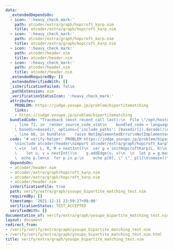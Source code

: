```yaml
---
data:
  _extendedDependsOn:
  - icon: ':heavy_check_mark:'
    path: atcoder/extra/graph/hopcroft_karp.nim
    title: atcoder/extra/graph/hopcroft_karp.nim
  - icon: ':heavy_check_mark:'
    path: atcoder/extra/graph/hopcroft_karp.nim
    title: atcoder/extra/graph/hopcroft_karp.nim
  - icon: ':heavy_check_mark:'
    path: atcoder/header.nim
    title: atcoder/header.nim
  - icon: ':heavy_check_mark:'
    path: atcoder/header.nim
    title: atcoder/header.nim
  _extendedRequiredBy: []
  _extendedVerifiedWith: []
  _isVerificationFailed: false
  _pathExtension: nim
  _verificationStatusIcon: ':heavy_check_mark:'
  attributes:
    PROBLEM: https://judge.yosupo.jp/problem/bipartitematching
    links:
    - https://judge.yosupo.jp/problem/bipartitematching
  bundledCode: "Traceback (most recent call last):\n  File \"/opt/hostedtoolcache/Python/3.10.1/x64/lib/python3.10/site-packages/onlinejudge_verify/documentation/build.py\"\
    , line 71, in _render_source_code_stat\n    bundled_code = language.bundle(stat.path,\
    \ basedir=basedir, options={'include_paths': [basedir]}).decode()\n  File \"/opt/hostedtoolcache/Python/3.10.1/x64/lib/python3.10/site-packages/onlinejudge_verify/languages/nim.py\"\
    , line 86, in bundle\n    raise NotImplementedError\nNotImplementedError\n"
  code: "# verify-helper: PROBLEM https://judge.yosupo.jp/problem/bipartitematching\n\
    \ninclude atcoder/header\nimport atcoder/extra/graph/hopcroft_karp\n\nproc main()\
    \ =\n  let L, R, M = nextInt()\n  var g = initHopcroftKarp(L, R)\n  for i in 0..<M:\n\
    \    let u, v = nextInt()\n    g.addEdge(u, v)\n  \n  let p = g.maximum_matching()\n\
    \  echo p.len\n  for p in p:\n    echo p[0], \" \", p[1]\n\nmain()\n"
  dependsOn:
  - atcoder/header.nim
  - atcoder/extra/graph/hopcroft_karp.nim
  - atcoder/extra/graph/hopcroft_karp.nim
  - atcoder/header.nim
  isVerificationFile: true
  path: verify/extra/graph/yosupo_bipartite_matching_test.nim
  requiredBy: []
  timestamp: '2021-12-11 23:59:27+09:00'
  verificationStatus: TEST_ACCEPTED
  verifiedWith: []
documentation_of: verify/extra/graph/yosupo_bipartite_matching_test.nim
layout: document
redirect_from:
- /verify/verify/extra/graph/yosupo_bipartite_matching_test.nim
- /verify/verify/extra/graph/yosupo_bipartite_matching_test.nim.html
title: verify/extra/graph/yosupo_bipartite_matching_test.nim
---
```

